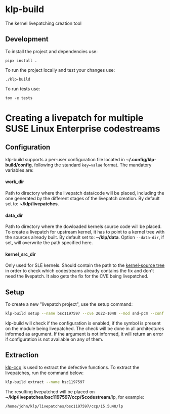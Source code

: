 # klp-build

The kernel livepatching creation tool

## Development

To install the project and dependencies use:

`pipx install .`

To run the project locally and test your changes use:

`./klp-build`

To run tests use:

`tox -e tests`

# Creating a livepatch for multiple SUSE Linux Enterprise codestreams

## Configuration
klp-build supports a per-user configuration file located in
__~/.config/klp-build/config__, following the standard ``key=value`` format.
The mandatory variables are:

#### work_dir
Path to directory where the livepatch data/code will be placed, including the one
generated by the different stages of the livepatch creation.
By default set to: __~/klp/livepatches__.

#### data_dir
Path to directory where the dowloaded kernels source code will be placed. To create a
livepatch for upstream kernel, it has to point to a kernel tree with the
sources already built. By default set to: __~/klp/data__.
Option ``--data-dir``, if set, will overwrite the path specified here.

#### kernel_src_dir
Only used for SLE kernels. Should contain the path to the
[kernel-source tree](https://github.com/SUSE/kernel-source) in order to check
which codestreams already contains the fix and don't need the livepatch. It also
gets the fix for the CVE being livepatched.

## Setup
To create a new "livepatch project", use the setup command:

```sh
klp-build setup --name bsc1197597 --cve 2022-1048 --mod snd-pcm --conf CONFIG_SND_PCM --file-funcs sound/core/pcm.c snd_pcm_attach_substream snd_pcm_detach_substream --codestreams '15.5' --archs x86_64 ppc64le
```

klp-build will check if the configuration is enabled, if the symbol is present
on the module being livepatched. The check will be done in all architectures
informed as argument. If the argument is not informed, it will return an error
if configuration is not available on any of them.

## Extraction

[klp-ccp](https://github.com/SUSE/klp-ccp) is used to extract the defective functions.
To extract the livepatches, run the command below:

```sh
klp-build extract --name bsc1197597
```

The resulting livepatched will be placed
on __~/klp/livepatches/bsc1197597/ccp/$codestream__/lp, for example:

``/home/john/klp/livepatches/bsc1197597/ccp/15.5u40/lp``
